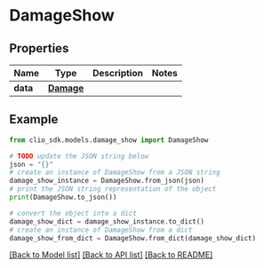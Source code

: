 # DamageShow


## Properties

Name | Type | Description | Notes
------------ | ------------- | ------------- | -------------
**data** | [**Damage**](Damage.md) |  | 

## Example

```python
from clio_sdk.models.damage_show import DamageShow

# TODO update the JSON string below
json = "{}"
# create an instance of DamageShow from a JSON string
damage_show_instance = DamageShow.from_json(json)
# print the JSON string representation of the object
print(DamageShow.to_json())

# convert the object into a dict
damage_show_dict = damage_show_instance.to_dict()
# create an instance of DamageShow from a dict
damage_show_from_dict = DamageShow.from_dict(damage_show_dict)
```
[[Back to Model list]](../README.md#documentation-for-models) [[Back to API list]](../README.md#documentation-for-api-endpoints) [[Back to README]](../README.md)


